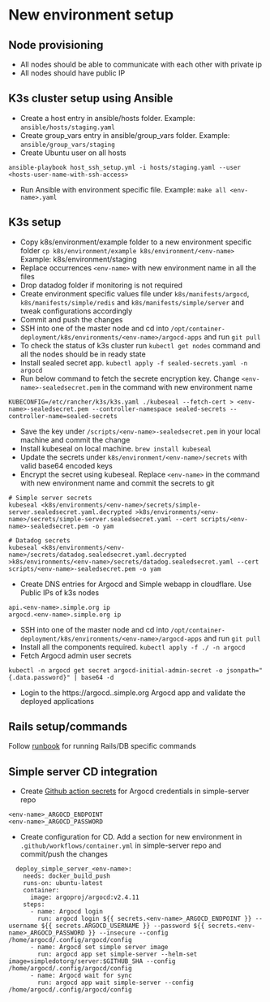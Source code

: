 # New environment setup

## Node provisioning
- All nodes should be able to communicate with each other with private ip
- All nodes should have public IP

## K3s cluster setup using Ansible
- Create a host entry in ansible/hosts folder. Example: `ansible/hosts/staging.yaml`
- Create group_vars entry in ansible/group_vars folder. Example: `ansible/group_vars/staging`
- Create Ubuntu user on all hosts
```
ansible-playbook host_ssh_setup.yml -i hosts/staging.yaml --user <hosts-user-name-with-ssh-access>
```
- Run Ansible with environment specific file. Example: `make all <env-name>.yaml`

## K3s setup
- Copy k8s/environment/example folder to a new environment specific folder `cp k8s/environment/example k8s/environment/<env-name>`
Example: k8s/environment/staging
- Replace occurrences `<env-name>` with new environment name in all the files
- Drop datadog folder if monitoring is not required
- Create environment specific values file under `k8s/manifests/argocd`, `k8s/manifests/simple/redis` and `k8s/manifests/simple/server` and tweak configurations accordingly
- Commit and push the changes
- SSH into one of the master node and cd into `/opt/container-deployment/k8s/environments/<env-name>/argocd-apps` and run `git pull`
- To check the status of k3s cluster run `kubectl get nodes` command and all the nodes should be in ready state
- Install sealed secret app. `kubectl apply -f sealed-secrets.yaml -n argocd`
- Run below command to fetch the secrete encryption key. Change `<env-name>-sealedsecret.pem` in the command with new environment name
```
KUBECONFIG=/etc/rancher/k3s/k3s.yaml ./kubeseal --fetch-cert > <env-name>-sealedsecret.pem --controller-namespace sealed-secrets --controller-name=sealed-secrets
```
- Save the key under `/scripts/<env-name>-sealedsecret.pem` in your local machine and commit the change
- Install kubeseal on local machine. `brew install kubeseal`
- Update the secrets under `k8s/environment/<env-name>/secrets` with valid base64 encoded keys
- Encrypt the secret using kubeseal. Replace `<env-name>` in the command with new environment name and commit the secrets to git

```
# Simple server secrets
kubeseal <k8s/environments/<env-name>/secrets/simple-server.sealedsecret.yaml.decrypted >k8s/environments/<env-name>/secrets/simple-server.sealedsecret.yaml --cert scripts/<env-name>-sealedsecret.pem -o yam

# Datadog secrets
kubeseal <k8s/environments/<env-name>/secrets/datadog.sealedsecret.yaml.decrypted >k8s/environments/<env-name>/secrets/datadog.sealedsecret.yaml --cert scripts/<env-name>-sealedsecret.pem -o yam
```
- Create DNS entries for Argocd and Simple webapp in cloudflare. Use Public IPs of k3s nodes
```
api.<env-name>.simple.org ip
argocd.<env-name>.simple.org ip
```
- SSH into one of the master node and cd into `/opt/container-deployment/k8s/environments/<env-name>/argocd-apps` and run `git pull`
- Install all the components required. `kubectl apply -f ./ -n argocd`
- Fetch Argocd admin user secrets
```
kubectl -n argocd get secret argocd-initial-admin-secret -o jsonpath="{.data.password}" | base64 -d
```
- Login to the https://argocd.<env-name>.simple.org Argocd app and validate the deployed applications

## Rails setup/commands
Follow [runbook](RUNBOOK.md) for running Rails/DB specific commands

## Simple server CD integration
- Create [Github action secrets](https://github.com/simpledotorg/simple-server/settings/secrets/actions) for Argocd credentials in simple-server repo
```
<env-name>_ARGOCD_ENDPOINT
<env-name>_ARGOCD_PASSWORD
```

- Create configuration for CD. Add a section for new environment in `.github/workflows/container.yml` in simple-server repo and commit/push the changes
```
  deploy_simple_server_<env-name>:
    needs: docker_build_push
    runs-on: ubuntu-latest
    container:
      image: argoproj/argocd:v2.4.11
    steps:
      - name: Argocd login
        run: argocd login ${{ secrets.<env-name>_ARGOCD_ENDPOINT }} --username ${{ secrets.ARGOCD_USERNAME }} --password ${{ secrets.<env-name>_ARGOCD_PASSWORD }} --insecure --config /home/argocd/.config/argocd/config
      - name: Argocd set simple server image
        run: argocd app set simple-server --helm-set image=simpledotorg/server:$GITHUB_SHA --config /home/argocd/.config/argocd/config
      - name: Argocd wait for sync
        run: argocd app wait simple-server --config /home/argocd/.config/argocd/config
```
